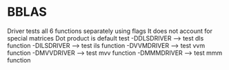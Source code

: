# BBLAS

Driver tests all 6 functions separately using flags
It does not account for special matrices
Dot product is default test
-DDLSDRIVER --> test dls function
-DILSDRIVER --> test ils function
-DVVMDRIVER --> test vvm function
-DMVVDRIVER --> test mvv function
-DMMMDRIVER --> test mmm function